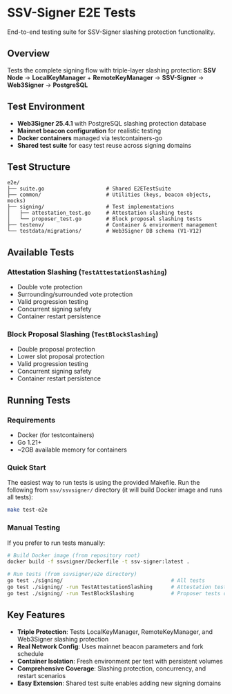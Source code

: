 # SSV-Signer E2E Tests

End-to-end testing suite for SSV-Signer slashing protection functionality.

## Overview

Tests the complete signing flow with triple-layer slashing protection:
**SSV Node** → **LocalKeyManager** + **RemoteKeyManager** → **SSV-Signer** → **Web3Signer** → **PostgreSQL**

## Test Environment

- **Web3Signer 25.4.1** with PostgreSQL slashing protection database
- **Mainnet beacon configuration** for realistic testing
- **Docker containers** managed via testcontainers-go
- **Shared test suite** for easy test reuse across signing domains

## Test Structure

```
e2e/
├── suite.go                    # Shared E2ETestSuite
├── common/                     # Utilities (keys, beacon objects, mocks)
├── signing/                    # Test implementations
│   ├── attestation_test.go     # Attestation slashing tests
│   └── proposer_test.go        # Block proposal slashing tests
├── testenv/                    # Container & environment management
└── testdata/migrations/        # Web3Signer DB schema (V1-V12)
```

## Available Tests

### Attestation Slashing (`TestAttestationSlashing`)
- Double vote protection
- Surrounding/surrounded vote protection
- Valid progression testing
- Concurrent signing safety
- Container restart persistence

### Block Proposal Slashing (`TestBlockSlashing`)  
- Double proposal protection
- Lower slot proposal protection
- Valid progression testing
- Concurrent signing safety
- Container restart persistence

## Running Tests

### Requirements

- Docker (for testcontainers)
- Go 1.21+
- ~2GB available memory for containers

### Quick Start

The easiest way to run tests is using the provided Makefile. Run the following from `ssv/ssvsigner/`
directory (it will build Docker image and runs all tests):
```bash
make test-e2e
```

### Manual Testing

If you prefer to run tests manually:

```bash
# Build Docker image (from repository root)
docker build -f ssvsigner/Dockerfile -t ssv-signer:latest .

# Run tests (from ssvsigner/e2e directory)
go test ./signing/                                   # All tests
go test ./signing/ -run TestAttestationSlashing      # Attestation tests only
go test ./signing/ -run TestBlockSlashing            # Proposer tests only
```

## Key Features

- **Triple Protection**: Tests LocalKeyManager, RemoteKeyManager, and Web3Signer slashing protection
- **Real Network Config**: Uses mainnet beacon parameters and fork schedule
- **Container Isolation**: Fresh environment per test with persistent volumes
- **Comprehensive Coverage**: Slashing protection, concurrency, and restart scenarios
- **Easy Extension**: Shared test suite enables adding new signing domains


